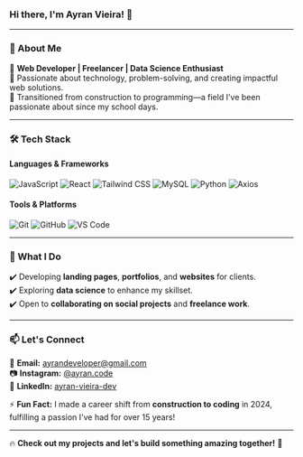 ### Hi there, I'm Ayran Vieira! 👋

---

### 🚀 About Me

🔹 **Web Developer | Freelancer | Data Science Enthusiast**  
🔹 Passionate about technology, problem-solving, and creating impactful web solutions.  
🔹 Transitioned from construction to programming—a field I've been passionate about since my school days.  

---

### 🛠️ Tech Stack

#### **Languages & Frameworks**
<p align="left">
  <img src="https://img.shields.io/badge/JavaScript-F7DF1E?style=for-the-badge&logo=javascript&logoColor=black" alt="JavaScript" />
  <img src="https://img.shields.io/badge/React-61DAFB?style=for-the-badge&logo=react&logoColor=black" alt="React" />
  <img src="https://img.shields.io/badge/Tailwind_CSS-38B2AC?style=for-the-badge&logo=tailwind-css&logoColor=white" alt="Tailwind CSS" />
  <img src="https://img.shields.io/badge/MySQL-4479A1?style=for-the-badge&logo=mysql&logoColor=white" alt="MySQL" />
  <img src="https://img.shields.io/badge/Python-3776AB?style=for-the-badge&logo=python&logoColor=white" alt="Python" />
  <img src="https://img.shields.io/badge/Axios-5A29E4?style=for-the-badge&logo=axios&logoColor=white" alt="Axios" />
</p>

#### **Tools & Platforms**
<p align="left">
  <img src="https://img.shields.io/badge/Git-F05032?style=for-the-badge&logo=git&logoColor=white" alt="Git" />
  <img src="https://img.shields.io/badge/GitHub-181717?style=for-the-badge&logo=github&logoColor=white" alt="GitHub" />
  <img src="https://img.shields.io/badge/VS_Code-007ACC?style=for-the-badge&logo=visual-studio-code&logoColor=white" alt="VS Code" />
</p>

---

### 💼 What I Do
✔️ Developing **landing pages**, **portfolios**, and **websites** for clients.  
✔️ Exploring **data science** to enhance my skillset.  
✔️ Open to **collaborating on social projects** and **freelance work**.  

---

### 📫 Let's Connect
📧 **Email:** ayrandeveloper@gmail.com  
📷 **Instagram:** [@ayran.code](https://www.instagram.com/ayran.code)  
💼 **LinkedIn:** [ayran-vieira-dev](https://www.linkedin.com/in/ayran-vieira-dev)  

⚡ **Fun Fact:** I made a career shift from **construction to coding** in 2024, fulfilling a passion I've had for over 15 years!

---

🔥 **Check out my projects and let's build something amazing together!** 🚀



<!---
ayrandev/ayrandev is a ✨ special ✨ repository because its `README.md` (this file) appears on your GitHub profile.
You can click the Preview link to take a look at your changes.
--->
